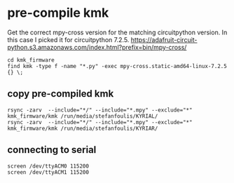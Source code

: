 # pre-compile kmk

Get the correct mpy-cross version for the matching circuitpython version.
In this case I picked it for circuitpython 7.2.5.
https://adafruit-circuit-python.s3.amazonaws.com/index.html?prefix=bin/mpy-cross/

```
cd kmk_firmware
find kmk -type f -name "*.py" -exec mpy-cross.static-amd64-linux-7.2.5 {} \;
```

## copy pre-compiled kmk
```
rsync -zarv  --include="*/" --include="*.mpy" --exclude="*" kmk_firmware/kmk /run/media/stefanfoulis/KYRIAL/
rsync -zarv  --include="*/" --include="*.mpy" --exclude="*" kmk_firmware/kmk /run/media/stefanfoulis/KYRIAR/
```

## connecting to serial

```
screen /dev/ttyACM0 115200
screen /dev/ttyACM1 115200
```